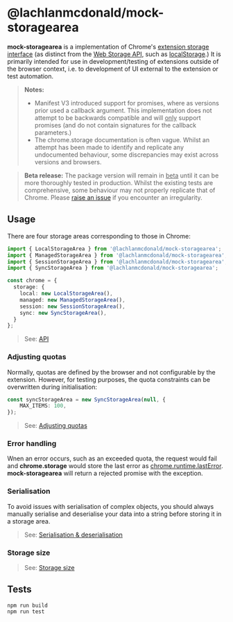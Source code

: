 # @lachlanmcdonald/mock-storagearea

__mock-storagearea__ is a implementation of Chrome's [extension storage interface](StorageArea) (as distinct from the [Web Storage API](https://developer.mozilla.org/en-US/docs/Web/API/Web_Storage_API), such as [localStorage](https://developer.mozilla.org/en-US/docs/Web/API/Window/localStorage).) It is primarily intended for use in development/testing of extensions outside of the browser context, i.e. to development of UI external to the extension or test automation.

> __Notes:__ 
> - Manifest V3 introduced support for promises, where as versions prior used a callback argument. This implementation does not attempt to be backwards compatible and will <u>only</u> support promises (and do not contain signatures for the callback parameters.)
> - The chrome.storage documentation is often vague. Whilst an attempt has been made to identify and replicate any undocumented behaviour, some discrepancies may exist across versions and browsers.

> __Beta release:__ The package version will remain in <u>beta</u> until it can be more thoroughly tested in production. Whilst the existing tests are comprehensive, some behaviour may not properly replicate that of Chrome. Please [raise an issue](https://github.com/lachlanmcdonald/mock-storagearea/issues) if you encounter an irregularity.

## Usage

There are four storage areas corresponding to those in Chrome:

```ts
import { LocalStorageArea } from '@lachlanmcdonald/mock-storagearea';
import { ManagedStorageArea } from '@lachlanmcdonald/mock-storagearea';
import { SessionStorageArea } from '@lachlanmcdonald/mock-storagearea';
import { SyncStorageArea } from '@lachlanmcdonald/mock-storagearea';

const chrome = {
  storage: {
    local: new LocalStorageArea(),
    managed: new ManagedStorageArea(),
    session: new SessionStorageArea(),
    sync: new SyncStorageArea(),
  }
};
```

> See: [API]

### Adjusting quotas

Normally, quotas are defined by the browser and not configurable by the extension. However, for testing purposes, the quota constraints can be overwritten during initialisation:

```ts
const syncStorageArea = new SyncStorageArea(null, {
	MAX_ITEMS: 100,
});
```

> See: [Adjusting quotas](https://github.com/lachlanmcdonald/mock-storagearea/wiki/Adjusting-quotas)

### Error handling

Wnen an error occurs, such as an exceeded quota, the request would fail and __chrome.storage__ would store the last error as [chrome.runtime.lastError](https://developer.chrome.com/docs/extensions/reference/runtime/#property-lastError). __mock-storagearea__ will return a rejected promise with the exception.

### Serialisation

To avoid issues with serialisation of complex objects, you should always manually serialise and deserialise your data into a string before storing it in a storage area.

> See: [Serialisation & deserialisation](https://github.com/lachlanmcdonald/mock-storagearea/wiki/Serialisation-&-deserialisation)

### Storage size

> See: [Storage size](https://github.com/lachlanmcdonald/mock-storagearea/wiki/Storage-size)

## Tests

```shell
npm run build
npm run test
```

[API]: https://github.com/lachlanmcdonald/mock-storagearea/wiki/API
[StorageArea]: https://developer.chrome.com/docs/extensions/reference/storage/

